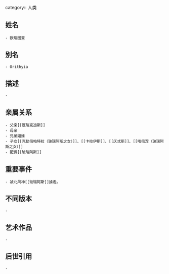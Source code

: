 category:: 人类
## 姓名
	- 欧瑞图亚
## 别名
	- Orithyia
## 描述
	-
## 亲属关系
	- 父亲[[厄瑞克透斯]]
	- 母亲
	- 兄弟姐妹
	- 子女[[克勒俄帕特拉（玻瑞阿斯之女）]]、[[卡拉伊斯]]、[[仄忒斯]]、[[喀俄涅（玻瑞阿斯之女）]]
	- 配偶[[玻瑞阿斯]]
## 重要事件
	- 被北风神[[玻瑞阿斯]]掳走。
## 不同版本
	-
## 艺术作品
	-
## 后世引用
	-
